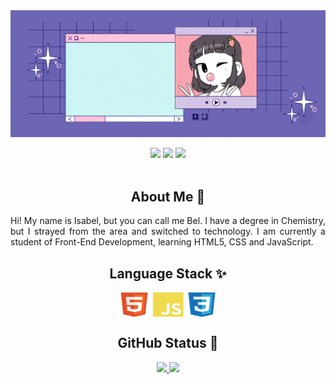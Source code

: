 <div>
  <img align="center"  src="belabout.gif" alt="info-me">
</div><br>
  
<div align="center"> 
  <a href="https://www.facebook.com/bel.qrzs" target="_blank"><img src="https://img.shields.io/badge/Facebook-1877F2?style=for-the-badge&logo=facebook&logoColor=white" target="_blank"></a>
  <a href="https://www.instagram.com/belkirin" target="_blank"><img src="https://img.shields.io/badge/-Instagram-%23E4405F?style=for-the-badge&logo=instagram&logoColor=white" target="_blank"></a>
  <a href="https://www.linkedin.com/in/belqrz" target="_blank"><img src="https://img.shields.io/badge/-LinkedIn-%230077B5?style=for-the-badge&logo=linkedin&logoColor=white" target="_blank"></a>
</div><br>

<h2 align="center">About Me 💭</h2> 

<div display="inline">
  <p align="justify" width="300px">Hi! My name is Isabel, but you can call me Bel. I have a degree in Chemistry, but I strayed from the area and switched to technology. I am currently a student of    Front-End Development, learning HTML5, CSS and JavaScript.</p>
</div>

<h2 align="center">Language Stack ✨</h2>

<div align="center" style="display: inline_block">
  <img align="center" alt="bel-HTML" height="40" width="50" src="https://raw.githubusercontent.com/devicons/devicon/master/icons/html5/html5-original.svg">
  <img align="center" alt="bel-Js" height="40" width="50" src="https://raw.githubusercontent.com/devicons/devicon/master/icons/javascript/javascript-plain.svg">
  <img align="center" alt="bel-CSS" height="40" width="50" src="https://raw.githubusercontent.com/devicons/devicon/master/icons/css3/css3-original.svg">
</div>

<h2 align="center">GitHub Status 🌈</h2>

<div align="center">
  <a href="https://github.com/belqraposo">
  <img height="140em" src="https://github-readme-stats.vercel.app/api?username=belqraposo&show_icons=true&theme=aura&include_all_commits=true&count_private=true"/>
  <img height="140em" src="https://github-readme-stats.vercel.app/api/top-langs/?username=belqraposo&layout=compact&langs_count=7&theme=aura"/>
</div>
  
  ##
  

 
